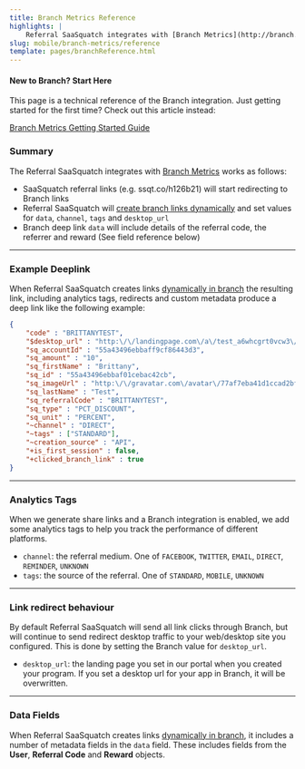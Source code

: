 ```yaml
---
title: Branch Metrics Reference
highlights: |
    Referral SaaSquatch integrates with [Branch Metrics](http://branch.io). This technical reference explains the specifics fields, features, API calls and functionality that is used in the integration.
slug: mobile/branch-metrics/reference
template: pages/branchReference.html
---
```




<div class="bs-callout bs-callout-warning">
  <h4>New to Branch? Start Here</h4>
  This page is a technical reference of the Branch integration. Just getting started for the first time? Check out this 
  article instead:
  
  [Branch Metrics Getting Started Guide](/mobile/branch-metrics)
</div>

### Summary

The Referral SaaSquatch integrates with [Branch Metrics](http://branch.io) works as follows:

 - SaaSquatch referral links (e.g. ssqt.co/h126b21) will start redirecting to Branch links
 - Referral SaaSquatch will [create branch links dynamically](https://dev.branch.io/references/http_api/#creating-a-deep-linking-url) and set values for `data`, `channel`, `tags` and `desktop_url`
 - Branch deep link `data` will include details of the referral code, the referrer and reward (See field reference below)


---


### Example Deeplink

When Referral SaaSquatch creates links [dynamically in branch](https://dev.branch.io/references/http_api/#creating-a-deep-linking-url) the resulting link, including analytics tags, redirects and
custom metadata produce a deep link like the following example:

```json
{
    "code" : "BRITTANYTEST",
	"$desktop_url" : "http:\/\/landingpage.com\/a\/test_a6whcgrt0vcw3\/widgets\/referral?code=BRITTANYTEST&referralMedium=DIRECT&referralSource=STANDARD",
	"sq_accountId" : "55a43496ebbaff9cf86443d3",
	"sq_amount" : "10",
	"sq_firstName" : "Brittany",
	"sq_id" : "55a43496ebbaf01cebac42cb",
	"sq_imageUrl" : "http:\/\/gravatar.com\/avatar\/77af7eba41d1ccad2bf2c13704637c25?d=mm",
	"sq_lastName" : "Test",
	"sq_referralCode" : "BRITTANYTEST",
	"sq_type" : "PCT_DISCOUNT",
	"sq_unit" : "PERCENT",
	"~channel" : "DIRECT",
	"~tags" : ["STANDARD"],
	"~creation_source" : "API",
	"+is_first_session" : false,
	"+clicked_branch_link" : true
}
```



---


### Analytics Tags

When we generate share links and a Branch integration is enabled, we add some analytics tags to help you track the performance of different platforms.

 - `channel`: the referral medium. One of `FACEBOOK`, `TWITTER`, `EMAIL`, `DIRECT`, `REMINDER`, `UNKNOWN`  
 - `tags`: the source of the referral. One of `STANDARD`, `MOBILE`, `UNKNOWN`  

----



### Link redirect behaviour

By default Referral SaaSquatch will send all link clicks through Branch, but will continue to send redirect desktop traffic to your web/desktop site you configured. This is done by 
setting the Branch value for `desktop_url`.

 - `desktop_url`: the landing page you set in our portal when you created your program. If you set a desktop url for your app in Branch, it will be overwritten.


---


  
### Data Fields

When Referral SaaSquatch creates links [dynamically in branch](https://dev.branch.io/references/http_api/#creating-a-deep-linking-url/), it includes a number of metadata fields in the `data` field.
These includes fields from the **User**, **Referral Code** and **Reward** objects.
